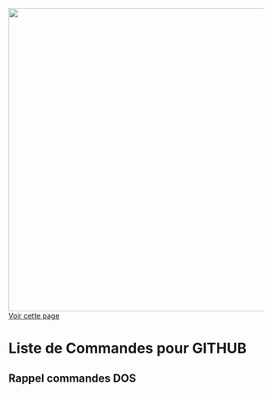 <a href="https://fayechartre6.000webhostapp.com/github/" target="_blank"><img src="https://user-images.githubusercontent.com/32952402/31888190-54fa966e-b7fb-11e7-9ff2-eaa51b74930b.png" width="600" target="_blank"> Voir cette page</a>

# Liste de Commandes pour GITHUB

## Rappel commandes DOS

